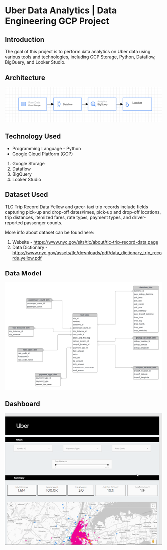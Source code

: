 # Uber Data Analytics | Data Engineering GCP Project

## Introduction

The goal of this project is to perform data analytics on Uber data using various tools and technologies, including GCP Storage, Python, Dataflow, BigQuery, and Looker Studio.

## Architecture 
<img src="architecture.png">

## Technology Used
- Programming Language - Python
- Google Cloud Platform (GCP)
1. Google Storage
2. Dataflow
3. BigQuery
4. Looker Studio


## Dataset Used
TLC Trip Record Data
Yellow and green taxi trip records include fields capturing pick-up and drop-off dates/times, pick-up and drop-off locations, trip distances, itemized fares, rate types, payment types, and driver-reported passenger counts. 

More info about dataset can be found here:
1. Website - https://www.nyc.gov/site/tlc/about/tlc-trip-record-data.page
2. Data Dictionary - https://www.nyc.gov/assets/tlc/downloads/pdf/data_dictionary_trip_records_yellow.pdf

## Data Model
<img src="data_model.jpeg">

## Dashboard
<img src="dashboard.gif">